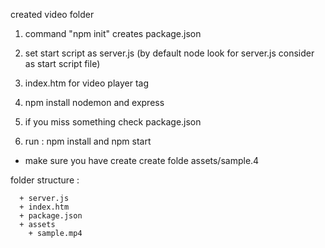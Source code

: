 
created video folder

1. command "npm init" creates package.json

2. set start script as server.js (by default node look for server.js consider as start script file)

3. index.htm for video player tag

4. npm install nodemon and express

5. if you miss something check package.json

6. run : npm install and npm start

* make sure you have create create folde assets/sample.4


folder structure : 

      + server.js
      + index.htm
      + package.json
      + assets
        + sample.mp4
